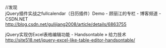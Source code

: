 
//发现   <br />
jQuery插件实战之fullcalendar（日历插件）Demo - 顾丽江的专栏 - 博客频道 - CSDN.NET   <br />
http://blog.csdn.net/gulijiang2008/article/details/6863755  <br />

jQuery实现仿Excel表格编辑功能 - Handsontable » 给力技术  <br />
http://site518.net/jquery-excel-like-table-editor-handsontable/  <br />
